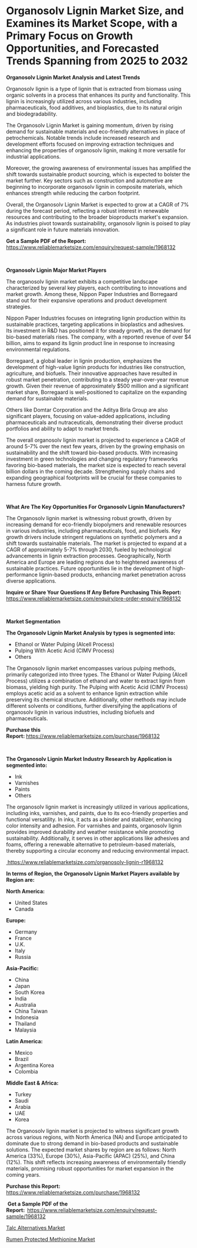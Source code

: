 <p><h1>Organosolv Lignin Market Size, and Examines its Market Scope, with a Primary Focus on Growth Opportunities, and Forecasted Trends Spanning from 2025 to 2032</h1></p><p><strong>Organosolv Lignin Market Analysis and Latest Trends</strong></p>
<p><p>Organosolv lignin is a type of lignin that is extracted from biomass using organic solvents in a process that enhances its purity and functionality. This lignin is increasingly utilized across various industries, including pharmaceuticals, food additives, and bioplastics, due to its natural origin and biodegradability. </p><p>The Organosolv Lignin Market is gaining momentum, driven by rising demand for sustainable materials and eco-friendly alternatives in place of petrochemicals. Notable trends include increased research and development efforts focused on improving extraction techniques and enhancing the properties of organosolv lignin, making it more versatile for industrial applications. </p><p>Moreover, the growing awareness of environmental issues has amplified the shift towards sustainable product sourcing, which is expected to bolster the market further. Key sectors such as construction and automotive are beginning to incorporate organosolv lignin in composite materials, which enhances strength while reducing the carbon footprint. </p><p>Overall, the Organosolv Lignin Market is expected to grow at a CAGR of 7% during the forecast period, reflecting a robust interest in renewable resources and contributing to the broader bioproducts market's expansion. As industries pivot towards sustainability, organosolv lignin is poised to play a significant role in future materials innovation.</p></p>
<p><strong>Get a Sample PDF of the Report:&nbsp;</strong> <a href="https://www.reliablemarketsize.com/enquiry/request-sample/1968132?utm_campaign=2115&utm_medium=2&utm_source=Github&utm_content=ia&utm_term=31032025&utm_id=organosolv-lignin">https://www.reliablemarketsize.com/enquiry/request-sample/1968132</a></p>
<p>&nbsp;</p>
<p><strong>Organosolv Lignin Major Market Players</strong></p>
<p><p>The organosolv lignin market exhibits a competitive landscape characterized by several key players, each contributing to innovations and market growth. Among these, Nippon Paper Industries and Borregaard stand out for their expansive operations and product development strategies.</p><p>Nippon Paper Industries focuses on integrating lignin production within its sustainable practices, targeting applications in bioplastics and adhesives. Its investment in R&D has positioned it for steady growth, as the demand for bio-based materials rises. The company, with a reported revenue of over $4 billion, aims to expand its lignin product line in response to increasing environmental regulations.</p><p>Borregaard, a global leader in lignin production, emphasizes the development of high-value lignin products for industries like construction, agriculture, and biofuels. Their innovative approaches have resulted in robust market penetration, contributing to a steady year-over-year revenue growth. Given their revenue of approximately $500 million and a significant market share, Borregaard is well-positioned to capitalize on the expanding demand for sustainable materials.</p><p>Others like Domtar Corporation and the Aditya Birla Group are also significant players, focusing on value-added applications, including pharmaceuticals and nutraceuticals, demonstrating their diverse product portfolios and ability to adapt to market trends.</p><p>The overall organosolv lignin market is projected to experience a CAGR of around 5-7% over the next few years, driven by the growing emphasis on sustainability and the shift toward bio-based products. With increasing investment in green technologies and changing regulatory frameworks favoring bio-based materials, the market size is expected to reach several billion dollars in the coming decade. Strengthening supply chains and expanding geographical footprints will be crucial for these companies to harness future growth.</p></p>
<p>&nbsp;</p>
<p><strong>What Are The Key Opportunities For Organosolv Lignin Manufacturers?</strong></p>
<p><p>The Organosolv lignin market is witnessing robust growth, driven by increasing demand for eco-friendly biopolymers and renewable resources in various industries, including pharmaceuticals, food, and biofuels. Key growth drivers include stringent regulations on synthetic polymers and a shift towards sustainable materials. The market is projected to expand at a CAGR of approximately 5-7% through 2030, fueled by technological advancements in lignin extraction processes. Geographically, North America and Europe are leading regions due to heightened awareness of sustainable practices. Future opportunities lie in the development of high-performance lignin-based products, enhancing market penetration across diverse applications.</p></p>
<p><strong>Inquire or Share Your Questions If Any Before Purchasing This Report:</strong> <a href="https://www.reliablemarketsize.com/enquiry/pre-order-enquiry/1968132?utm_campaign=2115&utm_medium=2&utm_source=Github&utm_content=ia&utm_term=31032025&utm_id=organosolv-lignin">https://www.reliablemarketsize.com/enquiry/pre-order-enquiry/1968132</a></p>
<p>&nbsp;</p>
<p><strong>Market Segmentation</strong></p>
<p><strong>The Organosolv Lignin Market Analysis by types is segmented into:</strong></p>
<p><ul><li>Ethanol or Water Pulping (Alcell Process)</li><li>Pulping With Acetic Acid (CIMV Process)</li><li>Others</li></ul></p>
<p><p>The Organosolv lignin market encompasses various pulping methods, primarily categorized into three types. The Ethanol or Water Pulping (Alcell Process) utilizes a combination of ethanol and water to extract lignin from biomass, yielding high purity. The Pulping with Acetic Acid (CIMV Process) employs acetic acid as a solvent to enhance lignin extraction while preserving its chemical structure. Additionally, other methods may include different solvents or conditions, further diversifying the applications of organosolv lignin in various industries, including biofuels and pharmaceuticals.</p></p>
<p><strong>Purchase this Report:&nbsp;</strong><a href="https://www.reliablemarketsize.com/purchase/1968132?utm_campaign=2115&utm_medium=2&utm_source=Github&utm_content=ia&utm_term=31032025&utm_id=organosolv-lignin">https://www.reliablemarketsize.com/purchase/1968132</a></p>
<p>&nbsp;</p>
<p><strong>The Organosolv Lignin Market Industry Research by Application is segmented into:</strong></p>
<p><ul><li>Ink</li><li>Varnishes</li><li>Paints</li><li>Others</li></ul></p>
<p><p>The organosolv lignin market is increasingly utilized in various applications, including inks, varnishes, and paints, due to its eco-friendly properties and functional versatility. In inks, it acts as a binder and stabilizer, enhancing color intensity and adhesion. For varnishes and paints, organosolv lignin provides improved durability and weather resistance while promoting sustainability. Additionally, it serves in other applications like adhesives and foams, offering a renewable alternative to petroleum-based materials, thereby supporting a circular economy and reducing environmental impact.</p></p>
<p><a href="https://www.reliablemarketsize.com/organosolv-lignin-r1968132?utm_campaign=2115&utm_medium=2&utm_source=Github&utm_content=ia&utm_term=31032025&utm_id=organosolv-lignin">&nbsp;https://www.reliablemarketsize.com/organosolv-lignin-r1968132</a></p>
<p><strong>In terms of Region, the Organosolv Lignin Market Players available by Region are:</strong></p>
<p>
    <p> <strong> North America: </strong>
        <ul>
            <li>United States</li>
            <li>Canada</li>
        </ul>
        </p> 
    <p> <strong> Europe: </strong>
        <ul>
            <li>Germany</li>
            <li>France</li>
            <li>U.K.</li>
            <li>Italy</li>
            <li>Russia</li>
        </ul>
        </p> 
    <p> <strong> Asia-Pacific: </strong>
        <ul>
            <li>China</li>
            <li>Japan</li>
            <li>South Korea</li>
            <li>India</li>
            <li>Australia</li>
            <li>China Taiwan</li>
            <li>Indonesia</li>
            <li>Thailand</li>
            <li>Malaysia</li>
        </ul>
        </p> 
    <p> <strong> Latin America: </strong>
        <ul>
            <li>Mexico</li>
            <li>Brazil</li>
            <li>Argentina Korea</li>
            <li>Colombia</li>
        </ul>
        </p> 
    <p> <strong> Middle East & Africa: </strong>
        <ul>
            <li>Turkey</li>
            <li>Saudi</li>
            <li>Arabia</li>
            <li>UAE</li>
            <li>Korea</li>
        </ul>
    </p>
    </p>
<p><p>The Organosolv lignin market is projected to witness significant growth across various regions, with North America (NA) and Europe anticipated to dominate due to strong demand in bio-based products and sustainable solutions. The expected market shares by region are as follows: North America (33%), Europe (30%), Asia-Pacific (APAC) (25%), and China (12%). This shift reflects increasing awareness of environmentally friendly materials, promising robust opportunities for market expansion in the coming years.</p></p>
<p><strong>Purchase this Report: </strong><a href="https://www.reliablemarketsize.com/purchase/1968132?utm_campaign=2115&utm_medium=2&utm_source=Github&utm_content=ia&utm_term=31032025&utm_id=organosolv-lignin">https://www.reliablemarketsize.com/purchase/1968132</a></p>
<p>&nbsp;<strong>Get a Sample PDF of the Report:&nbsp;&nbsp;</strong><a href="https://www.reliablemarketsize.com/enquiry/request-sample/1968132?utm_campaign=2115&utm_medium=2&utm_source=Github&utm_content=ia&utm_term=31032025&utm_id=organosolv-lignin">https://www.reliablemarketsize.com/enquiry/request-sample/1968132</a></p>
<p><strong></strong></p>
<p><p><a href="https://github.com/sofayahoo2023/Market-Research-Report-List-7/blob/main/talc-alternatives-market.md?utm_campaign=2115&utm_medium=2&utm_source=Github&utm_content=ia&utm_term=31032025&utm_id=organosolv-lignin">Talc Alternatives Market</a></p><p><a href="https://github.com/wwwkeltoum/Market-Research-Report-List-5/blob/main/rumen-protected-methionine-market.md?utm_campaign=2115&utm_medium=2&utm_source=Github&utm_content=ia&utm_term=31032025&utm_id=organosolv-lignin">Rumen Protected Methionine Market</a></p></p>
